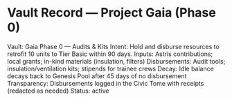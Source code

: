 # Vault Record — Project Gaia (Phase 0)

Vault: Gaia Phase 0 — Audits & Kits
Intent: Hold and disburse resources to retrofit 10 units to Tier Basic within 90 days.
Inputs: Astris contributions; local grants; in-kind materials (insulation, filters)
Disbursements: Audit tools; insulation/ventilation kits; stipends for trainee crews
Decay: Idle balance decays back to Genesis Pool after 45 days of no disbursement
Transparency: Disbursements logged in the Civic Tome with receipts (redacted as needed)
Status: active

